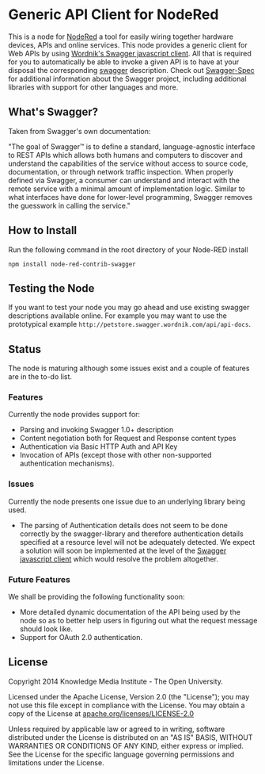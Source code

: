 # Generic API Client for NodeRed

This is a node for [NodeRed](http://nodered.org) a tool for easily wiring together hardware devices, APIs and online services. This node provides a generic client for Web APIs by using [Wordnik's Swagger javascript client](https://www.npmjs.org/package/swagger-client). All that is required for you to automatically be able to invoke a given API is to have at your disposal the corresponding [swagger](http://swagger.wordnik.com) description. Check out [Swagger-Spec](https://github.com/wordnik/swagger-spec) for additional information about the Swagger project, including additional libraries with support for other languages and more.

## What's Swagger?

Taken from Swagger's own documentation:

"The goal of Swagger™ is to define a standard, language-agnostic interface to REST APIs which allows both humans and computers to discover and understand the capabilities of the service without access to source code, documentation, or through network traffic inspection. When properly defined via Swagger, a consumer can understand and interact with the remote service with a minimal amount of implementation logic. Similar to what interfaces have done for lower-level programming, Swagger removes the guesswork in calling the service."

## How to Install

Run the following command in the root directory of your Node-RED install

```
npm install node-red-contrib-swagger
```

## Testing the Node

If you want to test your node you may go ahead and use existing swagger descriptions available online.
For example you may want to use the prototypical example `http://petstore.swagger.wordnik.com/api/api-docs`.  

## Status

The node is maturing although some issues exist and a couple of features are in the to-do list. 

### Features
Currently the node provides support for:
 - Parsing and invoking Swagger 1.0+ description
 - Content negotiation both for Request and Response content types
 - Authentication via Basic HTTP Auth and API Key 
 - Invocation of APIs (except those with other non-supported authentication mechanisms). 
 
### Issues
Currently the node presents one issue due to an underlying library being used. 
- The parsing of Authentication details does not seem to be done correctly by the swagger-library and therefore authentication details specified at a resource level will not be adequately detected. We expect a solution will soon be implemented at the level of the [Swagger javascript client](https://github.com/wordnik/swagger-js) which would resolve the problem altogether.

### Future Features
We shall be providing the following functionality soon:
- More detailed dynamic documentation of the API being used by the node so as to better help users in figuring out what the request message should look like.
- Support for OAuth 2.0 authentication.

License
-------

Copyright 2014 Knowledge Media Institute - The Open University.

Licensed under the Apache License, Version 2.0 (the "License");
you may not use this file except in compliance with the License.
You may obtain a copy of the License at
[apache.org/licenses/LICENSE-2.0](http://www.apache.org/licenses/LICENSE-2.0)

Unless required by applicable law or agreed to in writing, software
distributed under the License is distributed on an "AS IS" BASIS,
WITHOUT WARRANTIES OR CONDITIONS OF ANY KIND, either express or implied.
See the License for the specific language governing permissions and
limitations under the License.